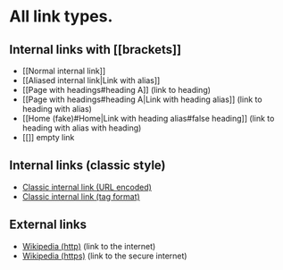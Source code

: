 # All link types.

## Internal links with [[brackets]]

- [[Normal internal link]]
- [[Aliased internal link|Link with alias]] 
- [[Page with headings#heading A]] (link to heading)
- [[Page with headings#heading A|Link with heading alias]] (link to heading with alias)
- [[Home (fake)#Home|Link with heading alias#false heading]] (link to heading with alias with heading)
- [[]] empty link

## Internal links (classic style)

- [Classic internal link (URL encoded)](internal%20page)
- [Classic internal link (tag format)](<Internal Page>)

## External links

- [Wikipedia (http)](http://www.wikipedia.org) (link to the internet)
- [Wikipedia (https)](https://www.wikipedia.org) (link to the secure internet)
